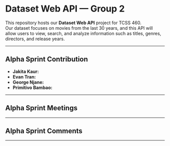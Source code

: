 # Dataset Web API — Group 2

This repository hosts our **Dataset Web API** project for TCSS 460.  
Our dataset focuses on movies from the last 30 years, and this API will allow users to view, search, and analyze information such as titles, genres, directors, and release years.

---

## Alpha Sprint Contribution
- **Jakita Kaur:** 
- **Evan Tran:** 
- **George Njane:** 
- **Primitivo Bambao:** 
---

## Alpha Sprint Meetings


---

## Alpha Sprint Comments


---

